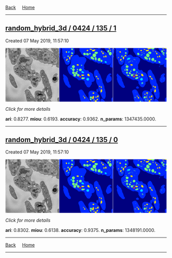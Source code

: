 
[Back](..)&nbsp;&nbsp;&nbsp;&nbsp;&nbsp;[Home](https://leapmanlab.github.io/snapshots)

---

<div class="summary"><a href="1"><h2>random_hybrid_3d / 0424 / 135 / 1</h2></a><p>Created 07 May 2019, 11:57:10
</p><a href="1"><img src="1/media/summary.png" align="center"></a><p>
<i>Click for more details</i>
</p></div>

**ari**: 0.8277. **miou**: 0.6193. **accuracy**: 0.9362. **n_params**: 1347435.0000. 

---

<div class="summary"><a href="0"><h2>random_hybrid_3d / 0424 / 135 / 0</h2></a><p>Created 07 May 2019, 11:57:10
</p><a href="0"><img src="0/media/summary.png" align="center"></a><p>
<i>Click for more details</i>
</p></div>

**ari**: 0.8302. **miou**: 0.6138. **accuracy**: 0.9375. **n_params**: 1348191.0000. 

---

[Back](..)&nbsp;&nbsp;&nbsp;&nbsp;&nbsp;[Home](https://leapmanlab.github.io/snapshots)

---